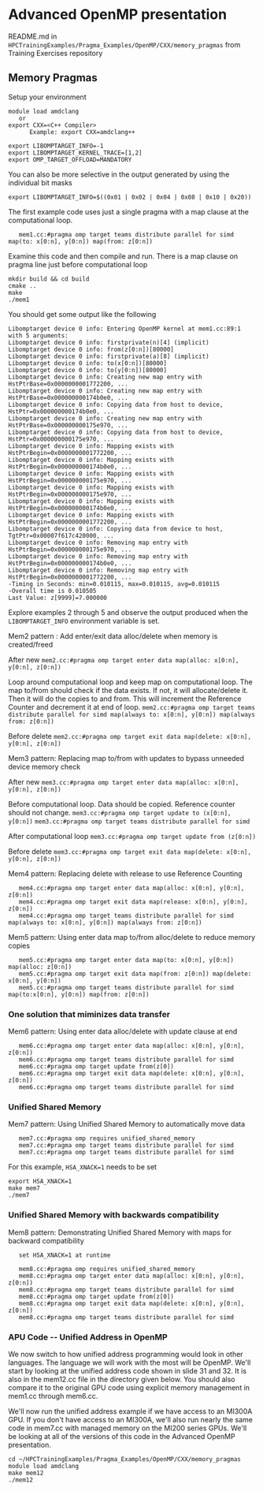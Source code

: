 # Advanced OpenMP presentation

README.md in `HPCTrainingExamples/Pragma_Examples/OpenMP/CXX/memory_pragmas` from Training Exercises repository

## Memory Pragmas

Setup your environment

```
module load amdclang
   or
export CXX=<C++ Compiler>
      Example: export CXX=amdclang++

export LIBOMPTARGET_INFO=-1
export LIBOMPTARGET_KERNEL_TRACE=[1,2]
export OMP_TARGET_OFFLOAD=MANDATORY
```

You can also be more selective in the output generated by using the individual bit masks

```
export LIBOMPTARGET_INFO=$((0x01 | 0x02 | 0x04 | 0x08 | 0x10 | 0x20))
```

The first example code uses just a single pragma with a map clause at the computational loop.

```
   mem1.cc:#pragma omp target teams distribute parallel for simd map(to: x[0:n], y[0:n]) map(from: z[0:n])
```

Examine this code and then compile and run. There is a map clause on pragma line just before computational loop

```
mkdir build && cd build
cmake ..
make 
./mem1
```

You should get some output like the following

```
Libomptarget device 0 info: Entering OpenMP kernel at mem1.cc:89:1 with 5 arguments:
Libomptarget device 0 info: firstprivate(n)[4] (implicit)
Libomptarget device 0 info: from(z[0:n])[80000]
Libomptarget device 0 info: firstprivate(a)[8] (implicit)
Libomptarget device 0 info: to(x[0:n])[80000]
Libomptarget device 0 info: to(y[0:n])[80000]
Libomptarget device 0 info: Creating new map entry with HstPtrBase=0x0000000001772200, ... 
Libomptarget device 0 info: Creating new map entry with HstPtrBase=0x000000000174b0e0, ... 
Libomptarget device 0 info: Copying data from host to device, HstPtr=0x000000000174b0e0, ...
Libomptarget device 0 info: Creating new map entry with HstPtrBase=0x000000000175e970, ...
Libomptarget device 0 info: Copying data from host to device, HstPtr=0x000000000175e970, ...
Libomptarget device 0 info: Mapping exists with HstPtrBegin=0x0000000001772200, ...
Libomptarget device 0 info: Mapping exists with HstPtrBegin=0x000000000174b0e0, ...
Libomptarget device 0 info: Mapping exists with HstPtrBegin=0x000000000175e970, ...
Libomptarget device 0 info: Mapping exists with HstPtrBegin=0x000000000175e970, ...
Libomptarget device 0 info: Mapping exists with HstPtrBegin=0x000000000174b0e0, ...
Libomptarget device 0 info: Mapping exists with HstPtrBegin=0x0000000001772200, ...
Libomptarget device 0 info: Copying data from device to host, TgtPtr=0x00007f617c420000, ...
Libomptarget device 0 info: Removing map entry with HstPtrBegin=0x000000000175e970, ...
Libomptarget device 0 info: Removing map entry with HstPtrBegin=0x000000000174b0e0, ...
Libomptarget device 0 info: Removing map entry with HstPtrBegin=0x0000000001772200, ...
-Timing in Seconds: min=0.010115, max=0.010115, avg=0.010115
-Overall time is 0.010505
Last Value: z[9999]=7.000000
```

Explore examples 2 through 5 and observe the output produced when the `LIBOMPTARGET_INFO` environment variable is set.

Mem2 pattern : Add enter/exit data alloc/delete when memory is created/freed

   After new
   `mem2.cc:#pragma omp target enter data map(alloc: x[0:n], y[0:n], z[0:n])`

   Loop around computational loop and keep map on computational loop. The map to/from should check if the
   data exists. If not, it will allocate/delete it. Then it will do the copies to and from. This will
   increment the Reference Counter and decrement it at end of loop.
   `mem2.cc:#pragma omp target teams distribute parallel for simd map(always to: x[0:n], y[0:n]) map(always from: z[0:n])`

   Before delete
   `mem2.cc:#pragma omp target exit data map(delete: x[0:n], y[0:n], z[0:n])`

Mem3 pattern: Replacing map to/from with updates to bypass unneeded device memory check

   After new
   `mem3.cc:#pragma omp target enter data map(alloc: x[0:n], y[0:n], z[0:n])`

   Before computational loop. Data should be copied. Reference counter should not change.
   `mem3.cc:#pragma omp target update to (x[0:n], y[0:n])`
   `mem3.cc:#pragma omp target teams distribute parallel for simd`

   After computational loop
   `mem3.cc:#pragma omp target update from (z[0:n])`

   Before delete
   `mem3.cc:#pragma omp target exit data map(delete: x[0:n], y[0:n], z[0:n])`

Mem4 pattern: Replacing delete with release to use Reference Counting

```
   mem4.cc:#pragma omp target enter data map(alloc: x[0:n], y[0:n], z[0:n])
   mem4.cc:#pragma omp target exit data map(release: x[0:n], y[0:n], z[0:n])
   mem4.cc:#pragma omp target teams distribute parallel for simd map(always to: x[0:n], y[0:n]) map(always from: z[0:n])
```

Mem5 pattern: Using enter data map to/from alloc/delete to reduce memory copies

```
   mem5.cc:#pragma omp target enter data map(to: x[0:n], y[0:n]) map(alloc: z[0:n])
   mem5.cc:#pragma omp target exit data map(from: z[0:n]) map(delete: x[0:n], y[0:n])
   mem5.cc:#pragma omp target teams distribute parallel for simd map(to:x[0:n], y[0:n]) map(from: z[0:n])
```

### One solution that miminizes data transfer

Mem6 pattern: Using enter data alloc/delete with update clause at end

```
   mem6.cc:#pragma omp target enter data map(alloc: x[0:n], y[0:n], z[0:n])
   mem6.cc:#pragma omp target teams distribute parallel for simd
   mem6.cc:#pragma omp target update from(z[0])
   mem6.cc:#pragma omp target exit data map(delete: x[0:n], y[0:n], z[0:n])
   mem6.cc:#pragma omp target teams distribute parallel for simd
```

### Unified Shared Memory

Mem7 pattern: Using Unified Shared Memory to automatically move data

```
   mem7.cc:#pragma omp requires unified_shared_memory
   mem7.cc:#pragma omp target teams distribute parallel for simd
   mem7.cc:#pragma omp target teams distribute parallel for simd
```

For this example, `HSA_XNACK=1` needs to be set

```
export HSA_XNACK=1
make mem7
./mem7
```


### Unified Shared Memory with backwards compatibility

Mem8 pattern: Demonstrating Unified Shared Memory with maps for backward compatibility

```
   set HSA_XNACK=1 at runtime

   mem8.cc:#pragma omp requires unified_shared_memory
   mem8.cc:#pragma omp target enter data map(alloc: x[0:n], y[0:n], z[0:n])
   mem8.cc:#pragma omp target teams distribute parallel for simd
   mem8.cc:#pragma omp target update from(z[0])
   mem8.cc:#pragma omp target exit data map(delete: x[0:n], y[0:n], z[0:n])
   mem8.cc:#pragma omp target teams distribute parallel for simd
```

### APU Code -- Unified Address in OpenMP

We now switch to how unified address programming would look in other languages. The language we will work 
with the most will be OpenMP. We'll start by looking at the unified address code shown in slide 31 and 32. 
It is also in the mem12.cc file in the directory given below. You should also compare
it to the original GPU code using explicit memory management in mem1.cc through mem6.cc.

We'll now run the unified address example if we have access to an MI300A GPU. If you don't have access to an MI300A, we'll
also run nearly the same code in mem7.cc with managed memory on the MI200 series GPUs. We'll be looking at all of the versions of this code in the Advanced OpenMP presentation.

```
cd ~/HPCTrainingExamples/Pragma_Examples/OpenMP/CXX/memory_pragmas
module load amdclang
make mem12
./mem12
```

